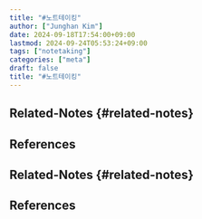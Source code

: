 ```yaml
---
title: "#노트테이킹"
author: ["Junghan Kim"]
date: 2024-09-18T17:54:00+09:00
lastmod: 2024-09-24T05:53:24+09:00
tags: ["notetaking"]
categories: ["meta"]
draft: false
title: "#노트테이킹"
---
```


<!--more-->


## Related-Notes {#related-notes}

## References

<style>.csl-entry{text-indent: -1.5em; margin-left: 1.5em;}</style><div class="csl-bib-body">
</div>


## Related-Notes {#related-notes}

## References

<style>.csl-entry{text-indent: -1.5em; margin-left: 1.5em;}</style><div class="csl-bib-body">
</div>
